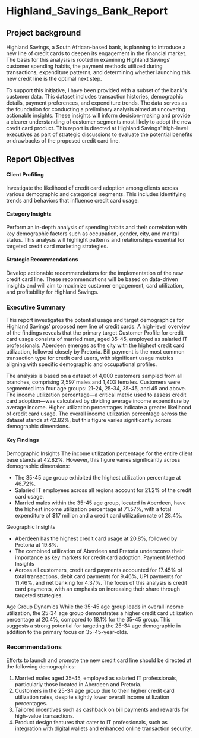 # Highland_Savings_Bank_Report

## Project background
Highland Savings, a South African-based bank, is planning to introduce a new line of credit cards to deepen its engagement in the financial market. The basis for this analysis is rooted in examining Highland Savings’ customer spending habits, the payment methods utilized during transactions, expenditure patterns, and determining whether launching this new credit line is the optimal next step.

To support this initiative, I have been provided with a subset of the bank's customer data. This dataset includes transaction histories, demographic details, payment preferences, and expenditure trends. The data serves as the foundation for conducting a preliminary analysis aimed at uncovering actionable insights. These insights will inform decision-making and provide a clearer understanding of customer segments most likely to adopt the new credit card product. 
This report is directed at Highland Savings' high-level executives as part of strategic discussions to evaluate the potential benefits or drawbacks of the proposed credit card line.

## Report Objectives
#### Client Profiling
Investigate the likelihood of credit card adoption among clients across various demographic and categorical segments. This includes identifying trends and behaviors that influence credit card usage.

#### Category Insights
Perform an in-depth analysis of spending habits and their correlation with key demographic factors such as occupation, gender, city, and marital status. This analysis will highlight patterns and relationships essential for targeted credit card marketing strategies.

#### Strategic Recommendations
Develop actionable recommendations for the implementation of the new credit card line. These recommendations will be based on data-driven insights and will aim to maximize customer engagement, card utilization, and profitability for Highland Savings.

### Executive Summary
This report investigates the potential usage and target demographics for Highland Savings' proposed new line of credit cards. A high-level overview of the findings reveals that the primary target Customer Profile for credit card usage consists of married men, aged 35-45, employed as salaried IT professionals. Aberdeen emerges as the city with the highest credit card utilization, followed closely by Pretoria. Bill payment is the most common transaction type for credit card users, with significant usage metrics aligning with specific demographic and occupational profiles.

The analysis is based on a dataset of 4,000 customers sampled from all branches, comprising 2,597 males and 1,403 females. Customers were segmented into four age groups: 21-24, 25-34, 35-45, and 45 and above. The income utilization percentage—a critical metric used to assess credit card adoption—was calculated by dividing average income expenditure by average income. Higher utilization percentages indicate a greater likelihood of credit card usage. The overall income utilization percentage across the dataset stands at 42.82%, but this figure varies significantly across demographic dimensions.

#### Key Findings

Demographic Insights
The income utilization percentage for the entire client base stands at 42.82%. However, this figure varies significantly across demographic dimensions:
- The 35-45 age group exhibited the highest utilization percentage at 46.72%.
- Salaried IT employees across all regions account for 21.2% of the credit card usage.
- Married males within the 35-45 age group, located in Aberdeen, have the highest income utilization percentage at 71.57%, with a total expenditure of $17 million and a credit card utilization rate of 28.4%.

Geographic Insights
- Aberdeen has the highest credit card usage at 20.8%, followed by Pretoria at 19.8%.
- The combined utilization of Aberdeen and Pretoria underscores their importance as key markets for credit card adoption.
Payment Method Insights
- Across all customers, credit card payments accounted for 17.45% of total transactions, debit card payments for 9.46%, UPI payments for 11.46%, and net banking for 4.37%. The focus of this analysis is credit card payments, with an emphasis on increasing their share through targeted strategies.

Age Group Dynamics
While the 35-45 age group leads in overall income utilization, the 25-34 age group demonstrates a higher credit card utilization percentage at 20.4%, compared to 18.1% for the 35-45 group. This suggests a strong potential for targeting the 25-34 age demographic in addition to the primary focus on 35-45-year-olds.



### Recommendations
Efforts to launch and promote the new credit card line should be directed at the following demographics:

1. Married males aged 35-45, employed as salaried IT professionals, particularly those located in Aberdeen and Pretoria.
2. Customers in the 25-34 age group due to their higher credit card utilization rates, despite slightly lower overall income utilization percentages.
3. Tailored incentives such as cashback on bill payments and rewards for high-value transactions.
4. Product design features that cater to IT professionals, such as integration with digital wallets and enhanced online transaction security.


